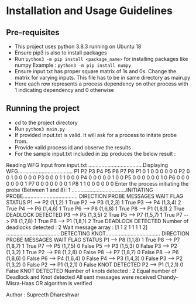# Installation and Usage Guidelines

## Pre-requisites

* This project uses python 3.8.3 running on Ubuntu 18  
* Ensure pip3 is also to install packages
* Run `python3 -m pip install <package_name>` for installing packages like numpy
Example : `python3 -m pip install numpy` 
* Ensure input.txt has proper square matrix of 1s and 0s. Change the matrix for varying inputs. This file has to be in same directory as main.py 
* Here each row represents a process dependency on other process with 1 indicating dependency and 0 otherwise

## Running the project 

* cd to the project directory
* Run `python3 main.py`
* If provided input.txt is valid. It will ask for a process to initate probe from. 
* Provide valid process id and observe the results
* For the sample input.txt included in zip produces the below result :

Reading WFG Input from input.txt
.....................................Displaying WFG.....................................
        P1      P2      P3      P4      P5      P6      P7      P8
P1      0       1       0       0       0       0       0       0
P2      0       0       1       0       0       0       0       0
P3      0       0       0       1       1       0       0       0
P4      0       0       0       0       0       1       0       0
P5      0       0       0       0       0       0       1       0
P6      0       0       0       0       0       0       0       1
P7      0       0       0       0       0       0       0       1
P8      1       1       0       0       0       0       0       0
Enter the process initiating the probe (Between 1 and 8): 1
.....................................INITIATING PROBE.....................................
DIRECTION        PROBE   MESSAGES        WAIT FLAG       STATUS
P1 --> P2       (1,1,2)         1       True 
P2 --> P3       (1,2,3)         1       True 
P3 --> P4       (1,3,4)         2       True 
P4 --> P6       (1,4,6)         1       True 
P6 --> P8       (1,6,8)         1       True 
P8 --> P1       (1,8,1)         2       True    DEADLOCK DETECTED
P3 --> P5       (1,3,5)         2       True 
P5 --> P7       (1,5,7)         1       True 
P7 --> P8       (1,7,8)         1       True 
P8 --> P1       (1,8,1)         2       True    DEADLOCK DETECTED
Number of deadlocks detected : 2
Wait message array :  [1 1 2 1 1 1 1 2]
.....................................DETECTING KNOT.....................................
DIRECTION        PROBE   MESSAGES        WAIT FLAG       STATUS
P1 --> P8       (1,1,8)         1       True 
P8 --> P7       (1,8,7)         1       True 
P7 --> P5       (1,7,5)         0       False 
P5 --> P3       (1,5,3)         0       False 
P3 --> P2       (1,3,2)         1       True 
P2 --> P8       (1,2,8)         0       False 
P8 --> P7       (1,8,7)         0       False 
P8 --> P6       (1,8,6)         0       False 
P6 --> P4       (1,6,4)         0       False 
P4 --> P3       (1,4,3)         0       False 
P3 --> P2       (1,3,2)         0       False 
P2 --> P1       (1,2,1)         0       False   KNOT DETECTED
P2 --> P1       (1,2,1)         0       False   KNOT DETECTED
Number of knots detected : 2
Equal number of Deadlock and Knot detected 
All sent messages were received 
Chandy-Misra-Haas OR algorithm is verified


Author : Supreeth Dhareshwar





